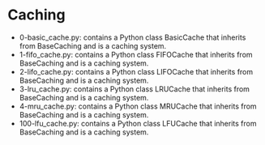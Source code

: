 # Caching

- 0-basic_cache.py: contains a Python class BasicCache that inherits from BaseCaching and is a caching system.
- 1-fifo_cache.py: contains a Python class FIFOCache that inherits from BaseCaching and is a caching system.
- 2-lifo_cache.py: contains a Python class LIFOCache that inherits from BaseCaching and is a caching system.
- 3-lru_cache.py: contains a Python class LRUCache that inherits from BaseCaching and is a caching system.
- 4-mru_cache.py: contains a Python class MRUCache that inherits from BaseCaching and is a caching system.
- 100-lfu_cache.py: contains a Python class LFUCache that inherits from BaseCaching and is a caching system.
